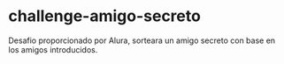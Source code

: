 # challenge-amigo-secreto
Desafio proporcionado por Alura, sorteara un amigo secreto con base en los amigos introducidos.
